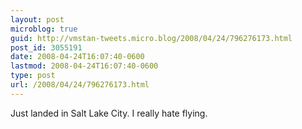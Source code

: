 ```yaml
---
layout: post
microblog: true
guid: http://vmstan-tweets.micro.blog/2008/04/24/796276173.html
post_id: 3055191
date: 2008-04-24T16:07:40-0600
lastmod: 2008-04-24T16:07:40-0600
type: post
url: /2008/04/24/796276173.html
---
```

Just landed in Salt Lake City. I really hate flying.
